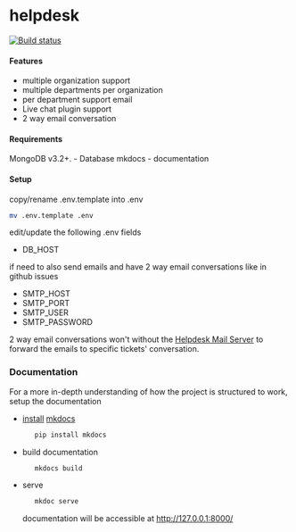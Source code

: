 # helpdesk

[![Build status](https://ci.appveyor.com/api/projects/status/l1dapsf26x4x3omi?svg=true)](https://ci.appveyor.com/project/danleyb2/helpdesk)

#### Features
- multiple organization support
- multiple departments per organization
- per department support email
- Live chat plugin support
- 2 way email conversation


#### Requirements

MongoDB v3.2+. - Database
mkdocs - documentation


#### Setup
copy/rename .env.template into .env  
```bash
mv .env.template .env
```

edit/update the following .env fields
- DB_HOST

if need to also send emails and have 2 way email conversations like in github issues 
- SMTP_HOST
- SMTP_PORT
- SMTP_USER
- SMTP_PASSWORD

2 way email conversations won't without the [Helpdesk Mail Server](https://github.com/danleyb2/helpdesk_mail_server) to forward the emails to specific 
tickets' conversation.  

### Documentation
For a more in-depth understanding of how the project is structured to work, setup the documentation

- [install](https://www.mkdocs.org/#installation) [mkdocs](https://mkdocs.org)
  ```bash
     pip install mkdocs
  ```
- build documentation
  ```bash
     mkdocs build
  ```
- serve
  ```bash
     mkdoc serve
  ```  
  documentation will be accessible at http://127.0.0.1:8000/
